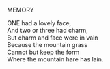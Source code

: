 MEMORY  
  
ONE had a lovely face,  
And two or three had charm,  
But charm and face were in vain  
Because the mountain grass  
Cannot but keep the form  
Where the mountain hare has lain.  
